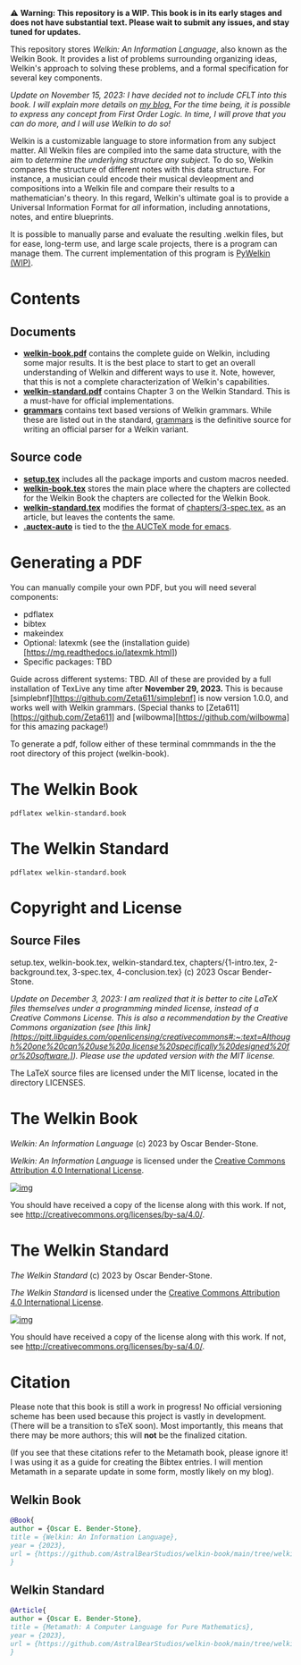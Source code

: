 ⚠ **Warning: This repository is a WIP. This book is in its early stages and does not have substantial text. Please wait to submit any issues, and stay tuned for updates.**

This repository stores *Welkin: An Information Language*, also known as the Welkin Book. It provides a list of problems surrounding organizing ideas, Welkin's approach to solving these problems, and a formal specification for several key components.

*Update on November 15, 2023: I have decided not to include CFLT into this book. I will explain more details on [my blog.](https://logsofhumanisticlogic.wordpress.com) For the time being, it is possible to express any concept from First Order Logic. In time, I will prove that you can do more, and I will use Welkin to do so!*

Welkin is a customizable language to store information from any subject matter. All Welkin files are compiled into the same data structure, with the aim to *determine the underlying structure any subject.* To do so, Welkin compares the structure of different notes with this data structure. For instance, a musician could encode their musical devleopment and compositions into a Welkin file and compare their results to a mathematician's theory. In this regard, Welkin's ultimate goal is to provide a Universal Information Format for *all* information, including annotations, notes, and entire blueprints.

It is possible to manually parse and evaluate the resulting .welkin files, but for ease, long-term use, and large scale projects, there is a program can manage them. The current implementation of this program is [PyWelkin (WIP)](https://github/astral-bear/pywelkin).


# Contents 

## Documents

- **[welkin-book.pdf](welkin-book.pdf)** contains the complete guide on Welkin, including some major results. It is the best place to start to get an overall understanding of Welkin and different ways to use it. Note, however, that this is not a complete characterization of Welkin's capabilities.
- **[welkin-standard.pdf](welkin-standard.pdf)** contains Chapter 3 on the Welkin Standard. This is a must-have for official implementations.
- **[grammars](grammars)** contains text based versions of Welkin grammars. While these are listed out in the standard, [grammars](grammars) is the definitive source for writing an official parser for a Welkin variant.

## Source code

- **[setup.tex](setup.tex)** includes all the package imports and custom macros needed.
- **[welkin-book.tex](welkin-book.tex)** stores the main place where the chapters are collected for the Welkin Book the chapters are collected for the Welkin Book.
- **[welkin-standard.tex](welkin-standard.tex)** modifies the format of [chapters/3-spec.tex.](chapters/3-spec.tex) 
as an article, but leaves the contents the same.
- **[.auctex-auto](.auctex-auto)** is tied to the [the AUCTeX mode for emacs](https://www.gnu.org/software/auctex/).


# Generating a PDF

You can manually compile your own PDF, but you will need several components:

-   pdflatex
-   bibtex
-   makeindex
-   Optional: latexmk (see the (installation guide)[https://mg.readthedocs.io/latexmk.html])
-   Specific packages: TBD

Guide across different systems: TBD. All of these are provided by a full installation of TexLive any time after **November 29, 2023.** This is because [simplebnf][https://github.com/Zeta611/simplebnf] is now version 1.0.0, and works well with Welkin grammars. (Special thanks to [Zeta611][https://github.com/Zeta611] and [wilbowma][https://github.com/wilbowma] for this amazing package!)

To generate a pdf, follow either of these terminal commmands in the the root directory of this project (welkin-book).
# The Welkin Book
``` shell
pdflatex welkin-standard.book
```

# The Welkin Standard
``` shell
pdflatex welkin-standard.book
```







# Copyright and License

## Source Files

setup.tex, welkin-book.tex, welkin-standard.tex, chapters/{1-intro.tex, 2-background.tex, 3-spec.tex, 4-conclusion.tex}
(c) 2023 Oscar Bender-Stone.

*Update on December 3, 2023: I am realized that it is better to cite LaTeX files themselves under a programming minded license, instead of a Creative Commons License. This is also a recommendation by the Creative Commons organization (see [this link][https://pitt.libguides.com/openlicensing/creativecommons#:~:text=Although%20one%20can%20use%20a,license%20specifically%20designed%20for%20software.]). Please use the updated version with the MIT license.*

The LaTeX source files are licensed under the MIT license, located in the directory LICENSES.

# The Welkin Book

*Welkin: An Information Language* (c) 2023 by Oscar Bender-Stone.

*Welkin: An Information Language* is licensed under the [Creative Commons Attribution 4.0 International License](http://creativecommons.org/licenses/by/4.0/).

[![img](http://i.creativecommons.org/l/by/3.0/80x15.png)](http://creativecommons.org/licenses/by/3.0/deed)

You should have received a copy of the license along with this
work. If not, see <http://creativecommons.org/licenses/by-sa/4.0/>.

# The Welkin Standard

*The Welkin Standard* (c) 2023 by Oscar Bender-Stone.

*The Welkin Standard* is licensed under the [Creative Commons Attribution 4.0 International License](http://creativecommons.org/licenses/by/4.0/).

[![img](http://i.creativecommons.org/l/by/3.0/80x15.png)](http://creativecommons.org/licenses/by/3.0/deed)

You should have received a copy of the license along with this
work. If not, see <http://creativecommons.org/licenses/by-sa/4.0/>.

# Citation
Please note that this book is still a work in progress! No official versioning scheme has been used because this project is vastly in development. (There will be a transition to sTeX soon).
Most importantly, this means that there may be more authors; this will **not** be the finalized citation.

(If you see that these citations refer to the Metamath book, please ignore it! I was using it as a guide for creating the Bibtex entries. I will mention Metamath in a separate update in some form, mostly likely on my blog).

## Welkin Book
``` bibtex
@Book{
author = {Oscar E. Bender-Stone},
title = {Welkin: An Information Language},
year = {2023},
url = {https://github.com/AstralBearStudios/welkin-book/main/tree/welkin-book.pdf},
}
```

## Welkin Standard

``` bibtex
@Article{
author = {Oscar E. Bender-Stone},
title = {Metamath: A Computer Language for Pure Mathematics},
year = {2023},
url = {https://github.com/AstralBearStudios/welkin-book/main/tree/welkin-book.pdf},
}
```




